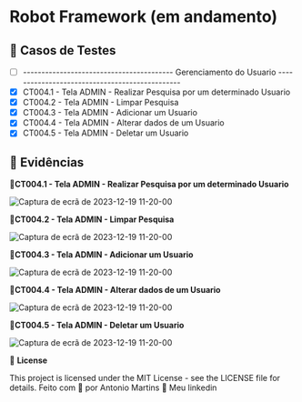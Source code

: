 # Robot Framework (em andamento)

## 🔖 Casos de Testes
- [ ] ----------------------------------------- Gerenciamento do Usuario -----------------------------------------------
- [X] CT004.1 - Tela ADMIN - Realizar Pesquisa por um determinado Usuario
- [X] CT004.2 - Tela ADMIN - Limpar Pesquisa
- [X] CT004.3 - Tela ADMIN - Adicionar um Usuario
- [X] CT004.4 - Tela ADMIN - Alterar dados de um Usuario
- [X] CT004.5 - Tela ADMIN - Deletar um Usuario

## 🚀 Evidências
🚀**CT004.1 - Tela ADMIN - Realizar Pesquisa por um determinado Usuario**

![Captura de ecrã de 2023-12-19 11-20-00]()

🚀**CT004.2 - Tela ADMIN - Limpar Pesquisa**

![Captura de ecrã de 2023-12-19 11-20-00]()

🚀**CT004.3 - Tela ADMIN - Adicionar um Usuario**

![Captura de ecrã de 2023-12-19 11-20-00]()

🚀**CT004.4 - Tela ADMIN - Alterar dados de um Usuario**

![Captura de ecrã de 2023-12-19 11-20-00]()

🚀**CT004.5 - Tela ADMIN - Deletar um Usuario**

![Captura de ecrã de 2023-12-19 11-20-00]()


📝 **License**

This project is licensed under the MIT License - see the LICENSE file for details.
Feito com 💜  por Antonio Martins 👋   Meu linkedin


